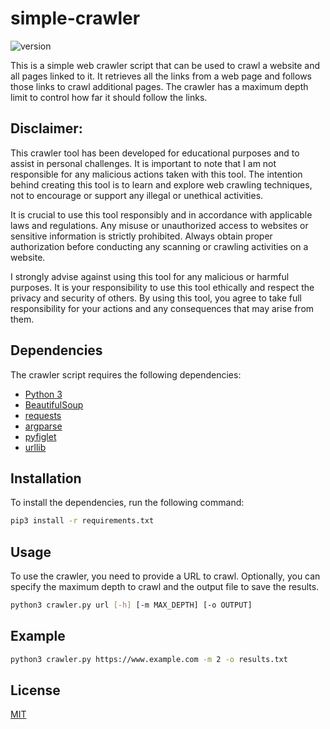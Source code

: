 # simple-crawler
![version](https://img.shields.io/badge/version-1.0.0-blue)

This is a simple web crawler script that can be used to crawl a website and all pages linked to it. It retrieves all the links from a web page and follows those links to crawl additional pages. The crawler has a maximum depth limit to control how far it should follow the links.

## Disclaimer:

This crawler tool has been developed for educational purposes and to assist in personal challenges. It is important to note that I am not responsible for any malicious actions taken with this tool. The intention behind creating this tool is to learn and explore web crawling techniques, not to encourage or support any illegal or unethical activities.

It is crucial to use this tool responsibly and in accordance with applicable laws and regulations. Any misuse or unauthorized access to websites or sensitive information is strictly prohibited. Always obtain proper authorization before conducting any scanning or crawling activities on a website.

I strongly advise against using this tool for any malicious or harmful purposes. It is your responsibility to use this tool ethically and respect the privacy and security of others. By using this tool, you agree to take full responsibility for your actions and any consequences that may arise from them.

## Dependencies
The crawler script requires the following dependencies:
* [Python 3](https://www.python.org/downloads/)
* [BeautifulSoup](https://www.crummy.com/software/BeautifulSoup/bs4/doc/)
* [requests](https://requests.readthedocs.io/en/master/)
* [argparse](https://docs.python.org/3/library/argparse.html)
* [pyfiglet](https://pypi.org/project/pyfiglet/)
* [urllib](https://docs.python.org/3/library/urllib.html)

## Installation
To install the dependencies, run the following command:
```bash
pip3 install -r requirements.txt
```

## Usage
To use the crawler, you need to provide a URL to crawl. Optionally, you can specify the maximum depth to crawl and the output file to save the results.

```bash
python3 crawler.py url [-h] [-m MAX_DEPTH] [-o OUTPUT]
```

## Example
```bash
python3 crawler.py https://www.example.com -m 2 -o results.txt
```

## License
[MIT](https://choosealicense.com/licenses/mit/)
